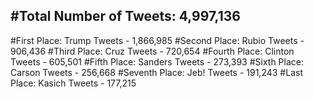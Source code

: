 #Total Number of Tweets: 4,997,136 
---
#First Place: Trump Tweets - 1,866,985
#Second Place: Rubio Tweets - 906,436
#Third Place: Cruz Tweets - 720,654
#Fourth Place: Clinton Tweets - 605,501
#Fifth Place: Sanders Tweets - 273,393
#Sixth Place: Carson Tweets - 256,668
#Seventh Place: Jeb! Tweets - 191,243
#Last Place: Kasich Tweets - 177,215
